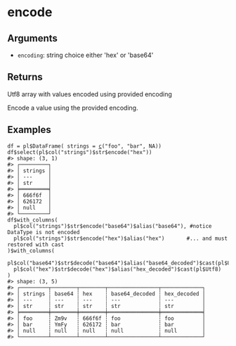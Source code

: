 # encode

## Arguments

- `encoding`: string choice either 'hex' or 'base64'

## Returns

Utf8 array with values encoded using provided encoding

Encode a value using the provided encoding.

## Examples

<pre class='r-example'><code><span class='r-in'><span><span class='va'>df</span> <span class='op'>=</span> <span class='va'>pl</span><span class='op'>$</span><span class='fu'>DataFrame</span><span class='op'>(</span> strings <span class='op'>=</span> <span class='fu'><a href='https://rdrr.io/r/base/c.html'>c</a></span><span class='op'>(</span><span class='st'>"foo"</span>, <span class='st'>"bar"</span>, <span class='cn'>NA</span><span class='op'>)</span><span class='op'>)</span></span></span>
<span class='r-in'><span><span class='va'>df</span><span class='op'>$</span><span class='fu'>select</span><span class='op'>(</span><span class='va'>pl</span><span class='op'>$</span><span class='fu'>col</span><span class='op'>(</span><span class='st'>"strings"</span><span class='op'>)</span><span class='op'>$</span><span class='va'>str</span><span class='op'>$</span><span class='fu'>encode</span><span class='op'>(</span><span class='st'>"hex"</span><span class='op'>)</span><span class='op'>)</span></span></span>
<span class='r-out co'><span class='r-pr'>#&gt;</span> shape: (3, 1)</span>
<span class='r-out co'><span class='r-pr'>#&gt;</span> ┌─────────┐</span>
<span class='r-out co'><span class='r-pr'>#&gt;</span> │ strings │</span>
<span class='r-out co'><span class='r-pr'>#&gt;</span> │ ---     │</span>
<span class='r-out co'><span class='r-pr'>#&gt;</span> │ str     │</span>
<span class='r-out co'><span class='r-pr'>#&gt;</span> ╞═════════╡</span>
<span class='r-out co'><span class='r-pr'>#&gt;</span> │ 666f6f  │</span>
<span class='r-out co'><span class='r-pr'>#&gt;</span> │ 626172  │</span>
<span class='r-out co'><span class='r-pr'>#&gt;</span> │ null    │</span>
<span class='r-out co'><span class='r-pr'>#&gt;</span> └─────────┘</span>
<span class='r-in'><span><span class='va'>df</span><span class='op'>$</span><span class='fu'>with_columns</span><span class='op'>(</span></span></span>
<span class='r-in'><span>  <span class='va'>pl</span><span class='op'>$</span><span class='fu'>col</span><span class='op'>(</span><span class='st'>"strings"</span><span class='op'>)</span><span class='op'>$</span><span class='va'>str</span><span class='op'>$</span><span class='fu'>encode</span><span class='op'>(</span><span class='st'>"base64"</span><span class='op'>)</span><span class='op'>$</span><span class='fu'>alias</span><span class='op'>(</span><span class='st'>"base64"</span><span class='op'>)</span>, <span class='co'>#notice DataType is not encoded</span></span></span>
<span class='r-in'><span>  <span class='va'>pl</span><span class='op'>$</span><span class='fu'>col</span><span class='op'>(</span><span class='st'>"strings"</span><span class='op'>)</span><span class='op'>$</span><span class='va'>str</span><span class='op'>$</span><span class='fu'>encode</span><span class='op'>(</span><span class='st'>"hex"</span><span class='op'>)</span><span class='op'>$</span><span class='fu'>alias</span><span class='op'>(</span><span class='st'>"hex"</span><span class='op'>)</span>       <span class='co'>#... and must restored with cast</span></span></span>
<span class='r-in'><span><span class='op'>)</span><span class='op'>$</span><span class='fu'>with_columns</span><span class='op'>(</span></span></span>
<span class='r-in'><span>  <span class='va'>pl</span><span class='op'>$</span><span class='fu'>col</span><span class='op'>(</span><span class='st'>"base64"</span><span class='op'>)</span><span class='op'>$</span><span class='va'>str</span><span class='op'>$</span><span class='fu'>decode</span><span class='op'>(</span><span class='st'>"base64"</span><span class='op'>)</span><span class='op'>$</span><span class='fu'>alias</span><span class='op'>(</span><span class='st'>"base64_decoded"</span><span class='op'>)</span><span class='op'>$</span><span class='fu'>cast</span><span class='op'>(</span><span class='va'>pl</span><span class='op'>$</span><span class='va'>Utf8</span><span class='op'>)</span>,</span></span>
<span class='r-in'><span>  <span class='va'>pl</span><span class='op'>$</span><span class='fu'>col</span><span class='op'>(</span><span class='st'>"hex"</span><span class='op'>)</span><span class='op'>$</span><span class='va'>str</span><span class='op'>$</span><span class='fu'>decode</span><span class='op'>(</span><span class='st'>"hex"</span><span class='op'>)</span><span class='op'>$</span><span class='fu'>alias</span><span class='op'>(</span><span class='st'>"hex_decoded"</span><span class='op'>)</span><span class='op'>$</span><span class='fu'>cast</span><span class='op'>(</span><span class='va'>pl</span><span class='op'>$</span><span class='va'>Utf8</span><span class='op'>)</span></span></span>
<span class='r-in'><span><span class='op'>)</span></span></span>
<span class='r-out co'><span class='r-pr'>#&gt;</span> shape: (3, 5)</span>
<span class='r-out co'><span class='r-pr'>#&gt;</span> ┌─────────┬────────┬────────┬────────────────┬─────────────┐</span>
<span class='r-out co'><span class='r-pr'>#&gt;</span> │ strings ┆ base64 ┆ hex    ┆ base64_decoded ┆ hex_decoded │</span>
<span class='r-out co'><span class='r-pr'>#&gt;</span> │ ---     ┆ ---    ┆ ---    ┆ ---            ┆ ---         │</span>
<span class='r-out co'><span class='r-pr'>#&gt;</span> │ str     ┆ str    ┆ str    ┆ str            ┆ str         │</span>
<span class='r-out co'><span class='r-pr'>#&gt;</span> ╞═════════╪════════╪════════╪════════════════╪═════════════╡</span>
<span class='r-out co'><span class='r-pr'>#&gt;</span> │ foo     ┆ Zm9v   ┆ 666f6f ┆ foo            ┆ foo         │</span>
<span class='r-out co'><span class='r-pr'>#&gt;</span> │ bar     ┆ YmFy   ┆ 626172 ┆ bar            ┆ bar         │</span>
<span class='r-out co'><span class='r-pr'>#&gt;</span> │ null    ┆ null   ┆ null   ┆ null           ┆ null        │</span>
<span class='r-out co'><span class='r-pr'>#&gt;</span> └─────────┴────────┴────────┴────────────────┴─────────────┘</span>
 </code></pre>
